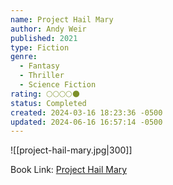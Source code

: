 ```yaml
---
name: Project Hail Mary
author: Andy Weir
published: 2021
type: Fiction
genre:
  - Fantasy
  - Thriller
  - Science Fiction
rating: 🌕🌕🌕🌕🌑
status: Completed
created: 2024-03-16 18:23:36 -0500
updated: 2024-06-16 16:57:14 -0500
---
```


![[project-hail-mary.jpg|300]]

Book Link: [Project Hail Mary](https://www.goodreads.com/en/book/show/54493401)
